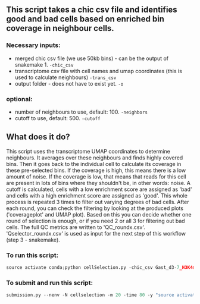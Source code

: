 ## This script takes a chic csv file and identifies good and bad cells based on enriched bin coverage in neighbour cells. <br/>
### Necessary inputs:
- merged chic csv file (we use 50kb bins) - can be the output of snakemake 1. `-chic_csv`
- transcriptome csv file with cell names and umap coordinates (this is used to calculate neighbours) `-trans_csv`
- output folder - does not have to exist yet. `-o`

### optional:<br/>
- number of neighbours to use, default: 100. `-neighbors`
- cutoff to use, default: 500. `-cutoff`

## What does it do?
This script uses the transcriptome UMAP coordinates to determine neighbours. It averages over these neighbours and finds highly covered bins. Then it goes back to the individual cell to calculate its coverage in these pre-selected bins. If the coverage is high, this means there is a low amount of noise. If the coverage is low, that means that reads for this cell are present in lots of bins where they shouldn't be, in other words: noise. A cutoff is calculated, cells with a low enrichment score are assigned as 'bad' and cells with a high enrichment score are assigned as 'good'. This whole process is repeated 3 times to filter out varying degrees of bad cells. After each round, you can check the filtering by looking at the produced plots ('coverageplot' and UMAP plot). Based on this you can decide whether one round of selection is enough, or if you need 2 or all 3 for filtering out bad cells. The full QC metrics are written to 'QC_roundx.csv'. 'Qselector_roundx.csv' is used as input for the next step of this workflow (step 3 - snakemake).

### To run this script: 

```python
source activate conda;python cellSelection.py -chic_csv Gast_d3-7_H3K4me3.50kb.csv -trans_csv 20210623_rep234_day34567_cells_umapCoordinates.csv -o cellSelection
```

### To submit and run this script: 

```python
submission.py --nenv -N cellselection -m 20 -time 80 -y "source activate conda;python cellSelection.py -chic_csv Gast_d3-7_H3K4me3.50kb.csv -trans_csv 20210623_rep234_day34567_cells_umapCoordinates.csv -o cellSelection"
```
